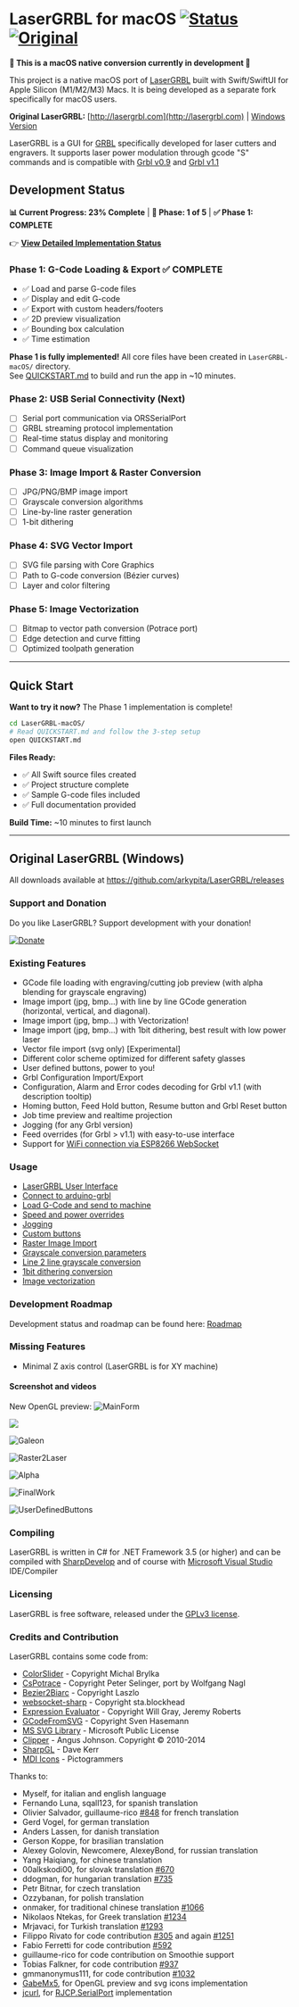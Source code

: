 # LaserGRBL for macOS [![Status](https://img.shields.io/badge/Status-In%20Development-orange.svg)](https://github.com) [![Original](https://img.shields.io/badge/Original-Windows%20App-blue.svg)](https://github.com/arkypita/LaserGRBL)

**🚧 This is a macOS native conversion currently in development 🚧**

This project is a native macOS port of [LaserGRBL](https://github.com/arkypita/LaserGRBL) built with Swift/SwiftUI for Apple Silicon (M1/M2/M3) Macs. It is being developed as a separate fork specifically for macOS users.

**Original LaserGRBL:** [http://lasergrbl.com](http://lasergrbl.com) | [Windows Version](https://github.com/arkypita/LaserGRBL)

LaserGRBL is a GUI for [GRBL](https://github.com/gnea/grbl/wiki) specifically developed for laser cutters and engravers. It supports laser power modulation through gcode "S" commands and is compatible with [Grbl v0.9](https://github.com/grbl/grbl/) and [Grbl v1.1](https://github.com/gnea/grbl/)

## Development Status

**📊 Current Progress: 23% Complete** | **📍 Phase: 1 of 5** | **✅ Phase 1: COMPLETE**

👉 **[View Detailed Implementation Status](IMPLEMENTATION_STATUS.md)**

### Phase 1: G-Code Loading & Export ✅ COMPLETE
- ✅ Load and parse G-code files
- ✅ Display and edit G-code
- ✅ Export with custom headers/footers
- ✅ 2D preview visualization
- ✅ Bounding box calculation
- ✅ Time estimation

**Phase 1 is fully implemented!** All core files have been created in `LaserGRBL-macOS/` directory.  
See [QUICKSTART.md](LaserGRBL-macOS/QUICKSTART.md) to build and run the app in ~10 minutes.

### Phase 2: USB Serial Connectivity (Next)
- [ ] Serial port communication via ORSSerialPort
- [ ] GRBL streaming protocol implementation
- [ ] Real-time status display and monitoring
- [ ] Command queue visualization

### Phase 3: Image Import & Raster Conversion
- [ ] JPG/PNG/BMP image import
- [ ] Grayscale conversion algorithms
- [ ] Line-by-line raster generation
- [ ] 1-bit dithering

### Phase 4: SVG Vector Import
- [ ] SVG file parsing with Core Graphics
- [ ] Path to G-code conversion (Bézier curves)
- [ ] Layer and color filtering

### Phase 5: Image Vectorization
- [ ] Bitmap to vector path conversion (Potrace port)
- [ ] Edge detection and curve fitting
- [ ] Optimized toolpath generation

---

## Quick Start

**Want to try it now?** The Phase 1 implementation is complete!

```bash
cd LaserGRBL-macOS/
# Read QUICKSTART.md and follow the 3-step setup
open QUICKSTART.md
```

**Files Ready:**
- ✅ All Swift source files created
- ✅ Project structure complete
- ✅ Sample G-code files included
- ✅ Full documentation provided

**Build Time:** ~10 minutes to first launch

---

## Original LaserGRBL (Windows)

All downloads available at https://github.com/arkypita/LaserGRBL/releases

### Support and Donation

Do you like LaserGRBL? Support development with your donation!

[![Donate](https://www.paypalobjects.com/en_US/i/btn/btn_donateCC_LG.gif)](https://www.paypal.com/donate?business=4WQX8HUBXRVUU&no_recurring=0&item_name=LaserGRBL&currency_code=EUR)

### Existing Features

- GCode file loading with engraving/cutting job preview (with alpha blending for grayscale engraving)
- Image import (jpg, bmp...) with line by line GCode generation (horizontal, vertical, and diagonal).
- Image import (jpg, bmp...) with Vectorization!
- Image import (jpg, bmp...) with 1bit dithering, best result with low power laser
- Vector file import (svg only) [Experimental]
- Different color scheme optimized for different safety glasses
- User defined buttons, power to you!
- Grbl Configuration Import/Export
- Configuration, Alarm and Error codes decoding for Grbl v1.1 (with description tooltip)
- Homing button, Feed Hold button, Resume button and Grbl Reset button
- Job time preview and realtime projection
- Jogging (for any Grbl version)
- Feed overrides (for Grbl > v1.1) with easy-to-use interface
- Support for [WiFi connection via ESP8266 WebSocket](http://lasergrbl.com/en/usage/wifi-with-esp8266/)

### Usage

* [LaserGRBL User Interface](http://lasergrbl.com/usage/user-interface/)
* [Connect to arduino-grbl](http://lasergrbl.com/usage/arduino-connection/)
* [Load G-Code and send to machine](http://lasergrbl.com/usage/load-and-send/)
* [Speed and power overrides](http://lasergrbl.com/usage/overrides/)
* [Jogging](http://lasergrbl.com/usage/jogging/)
* [Custom buttons](http://lasergrbl.com/usage/custom-buttons/)
* [Raster Image Import](http://lasergrbl.com/usage/raster-image-import/)
* [Grayscale conversion parameters](http://lasergrbl.com/usage/raster-image-import/import-parameters/)
* [Line 2 line grayscale conversion](http://lasergrbl.com/usage/raster-image-import/line-to-line-tool/)
* [1bit dithering conversion](http://lasergrbl.com/usage/raster-image-import/dithering-tool/)
* [Image vectorization](http://lasergrbl.com/usage/raster-image-import/vectorization-tool/)

### Development Roadmap

Development status and roadmap can be found here: [Roadmap](https://github.com/arkypita/LaserGRBL/issues/64)

### Missing Features

- Minimal Z axis control (LaserGRBL is for XY machine)

#### Screenshot and videos

New OpenGL preview:
![MainForm](https://github.com/GabeMx5/LaserGRBL/assets/86555013/49d042c3-369d-40cc-b4de-57e03a38842a)

[<img src="https://cloud.githubusercontent.com/assets/8782035/23578353/fba95768-00d4-11e7-9357-99c00a30631d.jpg">](https://www.youtube.com/watch?v=Uk2fGoNL3Yk)

![Galeon](https://cloud.githubusercontent.com/assets/8782035/21349915/dba84a5a-c6b4-11e6-965f-a74fd283267a.jpg)

![Raster2Laser](https://cloud.githubusercontent.com/assets/8782035/21425748/34400d46-c84b-11e6-99e5-6eb529a98f8f.jpg)

![Alpha](https://cloud.githubusercontent.com/assets/8782035/21351296/1df460c2-c6bc-11e6-8eee-4612bb7978fa.jpg)

![FinalWork](https://cloud.githubusercontent.com/assets/8782035/21907662/bbe988be-d910-11e6-9bdb-75b6e3404e0a.jpg)

![UserDefinedButtons](https://cloud.githubusercontent.com/assets/8782035/23375844/238e5f70-fd2a-11e6-8826-5ff7743bbea0.jpg)

### Compiling

LaserGRBL is written in C# for .NET Framework 3.5 (or higher) and can be compiled with [SharpDevelop](http://www.icsharpcode.net/opensource/sd/) and of course with [Microsoft Visual Studio](https://www.visualstudio.com) IDE/Compiler

### Licensing

LaserGRBL is free software, released under the [GPLv3 license](https://www.gnu.org/licenses/gpl-3.0.en.html).

### Credits and Contribution

LaserGRBL contains some code from:
- [ColorSlider](https://www.codeproject.com/articles/17395/owner-drawn-trackbar-slider) - Copyright Michal Brylka
- [CsPotrace](https://drawing3d.de/Downloads.aspx) - Copyright Peter Selinger, port by Wolfgang Nagl
- [Bezier2Biarc](https://github.com/domoszlai/bezier2biarc) - Copyright Laszlo
- [websocket-sharp](https://github.com/sta/websocket-sharp) - Copyright sta.blockhead
- [Expression Evaluator](https://github.com/vubiostat/expression.cs) - Copyright Will Gray, Jeremy Roberts
- [GCodeFromSVG](https://github.com/svenhb/GRBL-Plotter) - Copyright Sven Hasemann
- [MS SVG Library](https://archive.codeplex.com/?p=svg) - Microsoft Public License
- [Clipper](http://www.angusj.com/delphi/clipper.php) - Angus Johnson. Copyright © 2010-2014
- [SharpGL](https://github.com/dwmkerr/sharpgl) - Dave Kerr
- [MDI Icons](https://pictogrammers.com/library/mdi/) - Pictogrammers

Thanks to:
- Myself, for italian and english language
- Fernando Luna, sqall123, for spanish translation
- Olivier Salvador, guillaume-rico [#848](https://github.com/arkypita/LaserGRBL/pull/848) for french translation
- Gerd Vogel, for german translation
- Anders Lassen, for danish translation
- Gerson Koppe, for brasilian translation
- Alexey Golovin, Newcomere, AlexeyBond, for russian translation
- Yang Haiqiang, for chinese translation
- 00alkskodi00, for slovak translation [#670](https://github.com/arkypita/LaserGRBL/issues/670)
- ddogman, for hungarian translation [#735](https://github.com/arkypita/LaserGRBL/issues/735)
- Petr Bitnar, for czech translation
- Ozzybanan, for polish translation
- onmaker, for traditional chinese translation [#1066](https://github.com/arkypita/LaserGRBL/pull/1066)
- Nikolaos Ntekas, for Greek translation [#1234](https://github.com/arkypita/LaserGRBL/pull/1234)
- Mrjavaci, for Turkish translation [#1293](https://github.com/arkypita/LaserGRBL/pull/1293)
- Filippo Rivato for code contribution [#305](https://github.com/arkypita/LaserGRBL/pull/305) and again [#1251](https://github.com/arkypita/LaserGRBL/pull/1251)
- Fabio Ferretti for code contribution [#592](https://github.com/arkypita/LaserGRBL/pull/592)
- guillaume-rico for code contribution on Smoothie support
- Tobias Falkner, for code contribution [#937](https://github.com/arkypita/LaserGRBL/pull/937)
- gmmanonymus111, for code contribution [#1032](https://github.com/arkypita/LaserGRBL/pull/1032)
- [GabeMx5](https://github.com/GabeMx5), for OpenGL preview and svg icons implementation
- [jcurl](https://github.com/jcurl), for [RJCP.SerialPort](https://github.com/jcurl/RJCP.DLL.SerialPortStream) implementation
